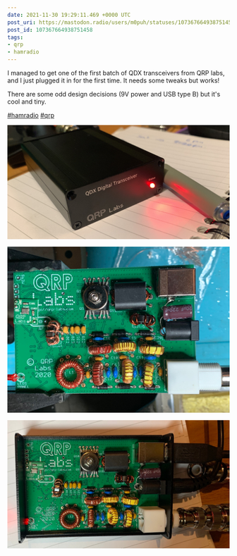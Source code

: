 ```yaml
---
date: 2021-11-30 19:29:11.469 +0000 UTC
post_uri: https://mastodon.radio/users/m0puh/statuses/107367664938751458
post_id: 107367664938751458
tags:
- qrp
- hamradio
---
```

I managed to get one of the first batch of QDX transceivers from QRP labs, and I just plugged it in for the first time. It needs some tweaks but works!

There are some odd design decisions (9V power and USB type B) but it's cool and tiny.

[#hamradio](https://mastodon.radio/tags/hamradio) [#qrp](https://mastodon.radio/tags/qrp)


![A QDX in its enclosure. It's a small black box 7x9x2.5cm in size with an LED on the front left and connectors on the back (not shown here)](107367630619504961.jpeg)

![A constructed QDX board with connectors on the right and various components visible, including several inductors. ](107367630645818433.jpeg)

![A QDX circuit in an enclosure with the top panel off. There are connectors on the right and several visible components like coils and transistors. ](107367630722818259.jpeg)

